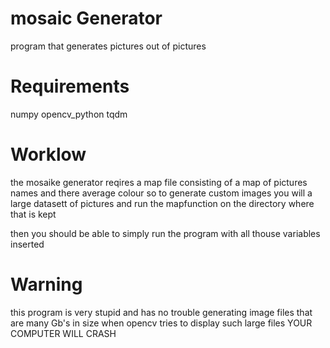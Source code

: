 # mosaic Generator
program that generates pictures out of pictures

# Requirements
numpy
opencv_python
tqdm

# Worklow
the mosaike generator reqires a map file consisting of a map of pictures names and there average colour
so to generate custom images you will a large datasett of pictures and run the mapfunction on the directory where that is kept

then you should be able to simply run the program with all thouse variables inserted 

# Warning
this program is very stupid and has no trouble generating image files that are many Gb's in size
when opencv tries to display such large files YOUR COMPUTER WILL CRASH
